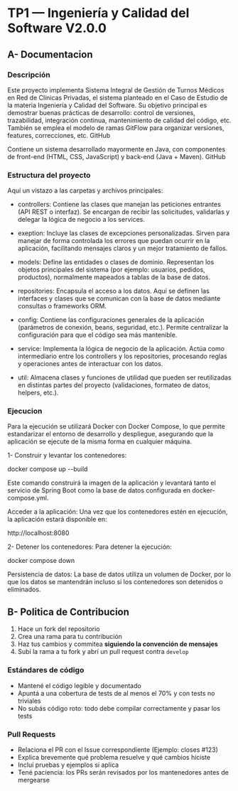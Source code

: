 # TP1 — Ingeniería y Calidad del Software V2.0.0

## A- Documentacion

### Descripción 
Este proyecto implementa Sistema Integral de Gestión de Turnos Médicos en Red de Clínicas Privadas, el sistema planteado en el Caso de Estudio de la materia Ingeniería y Calidad del Software. Su objetivo principal es demostrar buenas prácticas de desarrollo: control de versiones, trazabilidad, integración continua, mantenimiento de calidad del código, etc. También se emplea el modelo de ramas GitFlow para organizar versiones, features, correcciones, etc. 
GitHub

Contiene un sistema desarrollado mayormente en Java, con componentes de front-end (HTML, CSS, JavaScript) y back-end (Java + Maven). 
GitHub

### Estructura del proyecto
Aquí un vistazo a las carpetas y archivos principales:

- controllers: Contiene las clases que manejan las peticiones entrantes (API REST o interfaz). Se encargan de recibir las solicitudes, validarlas y delegar la lógica de negocio a los services.

- exeption: Incluye las clases de excepciones personalizadas. Sirven para manejar de forma controlada los errores que puedan ocurrir en la aplicación, facilitando mensajes claros y un mejor tratamiento de fallos.

- models: Define las entidades o clases de dominio. Representan los objetos principales del sistema (por ejemplo: usuarios, pedidos, productos), normalmente mapeados a tablas de la base de datos.

- repositories: Encapsula el acceso a los datos. Aquí se definen las interfaces y clases que se comunican con la base de datos mediante consultas o frameworks ORM.

- config: Contiene las configuraciones generales de la aplicación (parámetros de conexión, beans, seguridad, etc.). Permite centralizar la configuración para que el código sea más mantenible.

- service: Implementa la lógica de negocio de la aplicación. Actúa como intermediario entre los controllers y los repositories, procesando reglas y operaciones antes de interactuar con los datos.

- util: Almacena clases y funciones de utilidad que pueden ser reutilizadas en distintas partes del proyecto (validaciones, formateo de datos, helpers, etc.).


### Ejecucion

Para la ejecución se utilizará Docker con Docker Compose, lo que permite estandarizar el entorno de desarrollo y despliegue, asegurando que la aplicación se ejecute de la misma forma en cualquier máquina.

1- Construir y levantar los contenedores:

docker compose up --build

Este comando construirá la imagen de la aplicación y levantará tanto el servicio de Spring Boot como la base de datos configurada en docker-compose.yml.

Acceder a la aplicación:
Una vez que los contenedores estén en ejecución, la aplicación estará disponible en:

http://localhost:8080


2- Detener los contenedores:
Para detener la ejecución:

docker compose down


Persistencia de datos:
La base de datos utiliza un volumen de Docker, por lo que los datos se mantendrán incluso si los contenedores son detenidos o eliminados.

## B- Politica de Contribucion

1. Hace un fork del repositorio
2. Crea una rama para tu contribución
3. Haz tus cambios y commitea **siguiendo la convención de mensajes**
4. Subí la rama a tu fork y abrí un pull request contra `develop`

### Estándares de código
- Mantené el código legible y documentado
- Apuntá a una cobertura de tests de al menos el 70% y con tests no triviales
- No subás código roto: todo debe compilar correctamente y pasar los tests

### Pull Requests

- Relaciona el PR con el Issue correspondiente (Ejemplo: closes #123)
- Explica brevemente qué problema resuelve y qué cambios hiciste
- Incluí pruebas y ejemplos si aplica
- Tené paciencia: los PRs serán revisados por los mantenedores antes de mergearse



